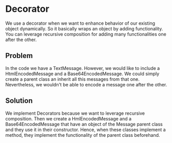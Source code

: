 # Decorator

We use a decorator when we want to enhance behavior of our existing object dynamically.
So it basically wraps an object by adding functionality. You can leverage recursive composition
for adding many functionalities one after the other.

## Problem

In the code we have a TextMessage. However, we would like to include a HtmlEncodedMessage and a Base64EncodedMessage.
We could simply create a parent class an inherit all this messages from that one. Nevertheless, we wouldn't
be able to encode a message one after the other.

## Solution

We implement Decorators because we want to leverage recursive composition. Then we create a HmlEncodedMessage and a Base64EncodedMessage
that have an object of the Message parent class and they use it in their constructor. Hence, when these classes implement
a method, they implement the functionality of the parent class beforehand.